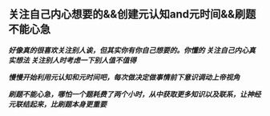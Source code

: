 ## 关注自己内心想要的&&创建元认知and元时间&&刷题不能心急

***好像真的很喜欢关注别人诶，但其实你有你自己想要的。你懂的 关注自己内心真实想法 关注别人时考虑一下别人值不值得***

***慢慢开始利用元认知和元时间吧，每次做决定做事情前下意识调动上帝视角***

***刷题不能心急，哪怕一个题耗费了两个小时，从中获取更多知识以及联系，让神经元联结起来，比刷题本身更重要***

